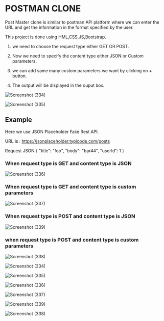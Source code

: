 # POSTMAN CLONE

Post Master clone is similar to postman API platform where we can enter the URL and get the information in the format specified by the user.

This project is done using HML,CSS,JS,Bootstrap.

1. we need to choose the request type either GET OR POST.

2. Now we need to specify the content type either JSON or Custom parameters.

3. we can add same many custom parameters we want by clicking on + button.

4. The output will be displayed in the ouput box.

![Screenshot (334)](https://user-images.githubusercontent.com/80022302/217041066-f42a7bfd-d554-488b-abb2-64f1317a6c0d.png)

![Screenshot (335)](https://user-images.githubusercontent.com/80022302/217041303-204fa9e5-e37b-470c-b958-fa4b67edc003.png)

## Example 
Here we use JSON Placeholder Fake Rest API.

URL is : https://jsonplaceholder.typicode.com/posts

Request JSON
{
    "title": "foo",
    "body": "bar44",
    "userId": 1
  }

### When request type is GET and content type is JSON

![Screenshot (336)](https://user-images.githubusercontent.com/80022302/217043416-31504077-7fcf-4a97-89eb-a33306ab3af3.png)

### When request type is GET and content type is custom parameters

![Screenshot (337)](https://user-images.githubusercontent.com/80022302/217044140-f61f8978-b087-48df-b0ce-ef7e1631375c.png)

### When request type is POST and content type is JSON

![Screenshot (339)](https://user-images.githubusercontent.com/80022302/217044856-597fc6e1-e5eb-4828-a439-9d4cd702ef19.png)

### when request type is POST and content type is custom parameters

![Screenshot (338)](https://user-images.githubusercontent.com/80022302/217044913-03dd3fad-cedc-4133-8aa6-817ebb8b1220.png)

![Screenshot (334)](https://user-images.githubusercontent.com/80022302/220861839-2908ef0e-4912-4d63-8a2a-09b7cc6511df.png)

![Screenshot (335)](https://user-images.githubusercontent.com/80022302/220862142-2c05fefb-d329-4112-a3de-8ffceda0250a.png)

![Screenshot (336)](https://user-images.githubusercontent.com/80022302/220862576-d85f756d-1199-47b5-aae8-7a6e94cda53e.png)

![Screenshot (337)](https://user-images.githubusercontent.com/80022302/220862717-5e47566d-a6fa-4708-b0e0-3c58faf840a1.png)

![Screenshot (339)](https://user-images.githubusercontent.com/80022302/220862891-762eee44-0923-427b-baea-304a849ea8f4.png)



![Screenshot (338)](https://user-images.githubusercontent.com/80022302/220863065-8fc83f96-7f80-4ff3-9eec-742f6fd3c732.png)


